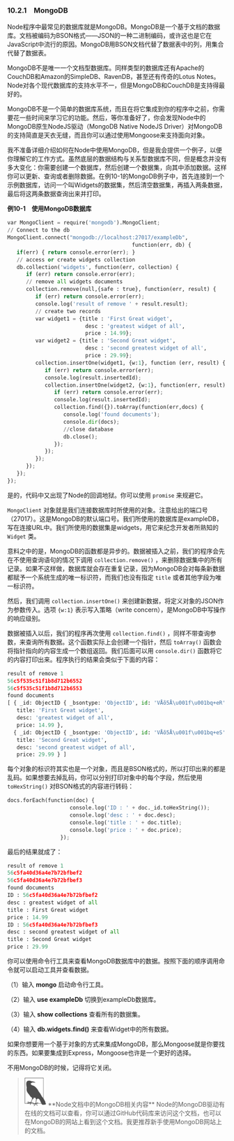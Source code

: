 

### 10.2.1　MongoDB

Node程序中最常见的数据库就是MongoDB。MongoDB是一个基于文档的数据库。文档被编码为BSON格式——JSON的一种二进制编码，或许这也是它在JavaScript中流行的原因。MongoDB用BSON文档代替了数据表中的列，用集合代替了数据表。

MongoDB不是唯一一个文档型数据库。同样类型的数据库还有Apache的CouchDB和Amazon的SimpleDB、RavenDB，甚至还有传奇的Lotus Notes。Node对各个现代数据库的支持水平不一，但是MongoDB和CouchDB是支持得最好的。

MongoDB不是一个简单的数据库系统，而且在将它集成到你的程序中之前，你需要花一些时间来学习它的功能。然后，等你准备好了，你会发现Node中的MongoDB原生NodeJS驱动（MongoDB Native NodeJS Driver）对MongoDB的支持简直是天衣无缝，而且你可以通过使用Mongoose来支持面向对象。

我不准备详细介绍如何在Node中使用MongoDB，但是我会提供一个例子，以便你理解它的工作方式。虽然底层的数据结构与关系型数据库不同，但是概念并没有多大变化：你需要创建一个数据库，然后创建一个数据集，向其中添加数据。这样你可以更新、查询或者删除数据。在例10-1的MongoDB例子中，首先连接到一个示例数据库，访问一个叫Widgets的数据集，然后清空数据集，再插入两条数据，最后将这两条数据查询出来并打印。

**例10-1　使用MongoDB数据库**

```python
var MongoClient = require('mongodb').MongoClient;
// Connect to the db
MongoClient.connect("mongodb://localhost:27017/exampleDb",
                                        function(err, db) {
   if(err) { return console.error(err); }
   // access or create widgets collection
   db.collection('widgets', function(err, collection) {
      if (err) return console.error(err);
      // remove all widgets documents
      collection.remove(null,{safe : true}, function(err, result) {
         if (err) return console.error(err);
         console.log('result of remove ' + result.result);
         // create two records
         var widget1 = {title : 'First Great widget',
                         desc : 'greatest widget of all',
                         price : 14.99};
         var widget2 = {title : 'Second Great widget',
                         desc : 'second greatest widget of all',
                         price : 29.99};
         collection.insertOne(widget1, {w:1}, function (err, result) {
            if (err) return console.error(err);
            console.log(result.insertedId);
            collection.insertOne(widget2, {w:1}, function(err, result) {
               if (err) return console.error(err);
               console.log(result.insertedId);
               collection.find({}).toArray(function(err,docs) {
                  console.log('found documents');
                  console.dir(docs);
                  //close database
                  db.close();
               });
            });
         }); 
      });
   }); 
});
```

是的，代码中又出现了Node的回调地狱。你可以使用 `promise` 来规避它。

`MongoClient` 对象就是我们连接数据库时所使用的对象。注意给出的端口号（27017）。这是MongoDB的默认端口号。我们所使用的数据库是exampleDB，写在连接URL中。我们所使用的数据集是widgets，用它来纪念开发者所熟知的 `Widget` 类。

意料之中的是，MongoDB的函数都是异步的。数据被插入之前，我们的程序会先在不使用查询语句的情况下调用 `collection.remove()` ，来删除数据集中的所有记录。如果不这样做，数据库就会存在重复记录，因为MongoDB会对每条新数据都赋予一个系统生成的唯一标识符，而我们也没有指定 `title` 或者其他字段为唯一标识符。

然后，我们调用 `collection.insertOne()` 来创建新数据，将定义对象的JSON作为参数传入。选项 `{w:1}` 表示写入策略（write concern），是MongoDB中写操作的响应级别。

数据被插入以后，我们的程序再次使用 `collection.find()` ，同样不带查询参数，来查询所有数据。这个函数实际上会创建一个指针，然后 `toArray()` 函数会将指针指向的内容生成一个数组返回。我们后面可以用 `console.dir()` 函数将它的内容打印出来。程序执行的结果会类似于下面的内容：

```python
result of remove 1
56c5f535c51f1b8d712b6552
56c5f535c51f1b8d712b6553
found documents
[ { _id: ObjectID { _bsontype: 'ObjectID', id: 'VÅõ5Å\u001f\u001bq+eR' },
   title: 'First Great widget',
   desc: 'greatest widget of all',
   price: 14.99 },
  { _id: ObjectID { _bsontype: 'ObjectID', id: 'VÅõ5Å\u001f\u001bq+eS' },
   title: 'Second Great widget',
   desc: 'second greatest widget of all',
   price: 29.99 } ]
```

每个对象的标识符其实也是一个对象，而且是BSON格式的，所以打印出来的都是乱码。如果想要去掉乱码，你可以分别打印对象中的每个字段，然后使用 `toHexString()` 对BSON格式的内容进行转码：

```python
docs.forEach(function(doc) {
                    console.log('ID : ' + doc._id.toHexString());
                    console.log('desc : ' + doc.desc);
                    console.log('title : ' + doc.title);
                    console.log('price : ' + doc.price);
                 });
```

最后的结果就成了：

```python
result of remove 1
56c5fa40d36a4e7b72bfbef2
56c5fa40d36a4e7b72bfbef3
found documents
ID : 56c5fa40d36a4e7b72bfbef2
desc : greatest widget of all
title : First Great widget
price : 14.99
ID : 56c5fa40d36a4e7b72bfbef3
desc : second greatest widget of all
title : Second Great widget
price : 29.99
```

你可以使用命令行工具来查看MongoDB数据库中的数据。按照下面的顺序调用命令就可以启动工具并查看数据。

（1）输入 **mongo** 启动命令行工具。

（2）输入 **use exampleDb** 切换到exampleDb数据库。

（3）输入 **show collections** 查看所有的数据集。

（4）输入 **db.widgets.find()** 来查看Widget中的所有数据。

如果你想要用一个基于对象的方式来集成MongoDB，那么Mongoose就是你要找的东西。如果要集成到Express，Mongoose也许是一个更好的选择。

不用MongoDB的时候，记得将它关闭。

> <img class="my_markdown" src="../images/102.png" style="zoom:50%;" />
> **Node文档中的MongoDB相关内容**
> Node的MongoDB驱动有在线的文档可以查看，你可以通过GitHub代码库来访问这个文档，也可以在MongoDB的网站上看到这个文档。我更推荐新手使用MongoDB网站上的文档。

